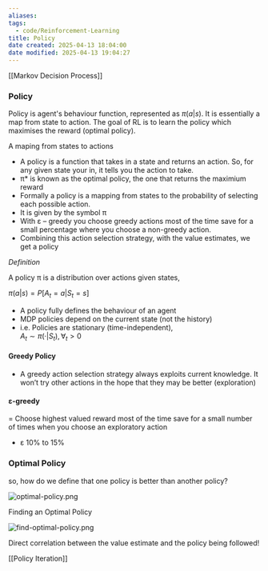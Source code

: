 ```yaml
---
aliases: 
tags:
  - code/Reinforcement-Learning
title: Policy
date created: 2025-04-13 18:04:00
date modified: 2025-04-13 19:04:27
---
```

  
 

[[Markov Decision Process]]

### Policy

Policy is agent's behaviour function, represented as $π(a|s)$. It is essentially a map from state to action. The goal of RL is to learn the policy which maximises the reward (optimal policy).

A maping from states to actions
- A policy is a function that takes in a state and returns an action.  So, for any given state your in, it tells you the action to take.
-   π\* is known as the optimal policy, the one that returns the maximium reward
-   Formally a policy is a mapping from states to the probability of selecting each possible action.
-   It is given by the symbol π
-   With ε – greedy you choose greedy actions most of the time save for a small percentage where you choose a non-greedy action.
-   Combining this action selection strategy, with the value estimates, we get a policy


_Definition_

A policy π is a distribution over actions given states,

$π(a|s) = P[A_{t} = a | S_{t} = s]$

-   A policy fully defines the behaviour of an agent
-   MDP policies depend on the current state (not the history)
-   i.e. Policies are stationary (time-independent),  
$A_{t} ∼ π(·|S_{t} ), ∀_{t} > 0$

#### Greedy Policy

-   A greedy action selection strategy always exploits current knowledge. It won’t try other actions in the hope that they may be better (exploration)

#### ε-greedy

\= Choose highest valued reward most of the time save for a small number of times when you choose an exploratory action

-   ε 10% to 15%

### Optimal Policy

so, how do we define that one policy is better than another policy?

![optimal-policy.png](https://typora-tes.oss-cn-shanghai.aliyuncs.com/picgo/optimal-policy.png)

Finding an Optimal Policy

![find-optimal-policy.png](https://typora-tes.oss-cn-shanghai.aliyuncs.com/picgo/find-optimal-policy.png)


Direct correlation between the value estimate and the policy being followed!


[[Policy Iteration]]